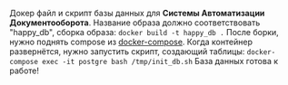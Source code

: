 Докер файл и скрипт базы данных для **Системы Автоматизации Документооборота**.
Название образа должно соответствовать "happy_db", сборка образа:
  ```docker build -t happy_db .```
После борки, нужно поднять compose из [docker-compose](https://github.com/B4rb4r1s/DocumentAnalysisSystem/blob/main/docker-compose.yaml).
Когда контейнер развернётся, нужно запустить скрипт, создающий таблицы:
  ```docker-compose exec -it postgre bash /tmp/init_db.sh```
База данных готова к работе!
